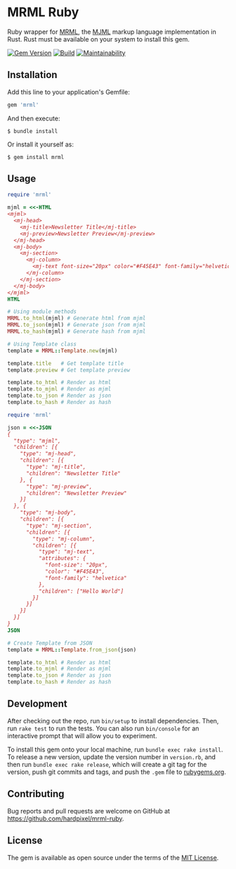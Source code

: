 # MRML Ruby

Ruby wrapper for [MRML](https://github.com/jolimail/mrml-core), the [MJML](https://mjml.io) markup language implementation in Rust. Rust must be available on your system to install this gem.

[![Gem Version](https://badge.fury.io/rb/mrml.svg)](https://badge.fury.io/rb/mrml)
[![Build](https://github.com/hardpixel/mrml-ruby/actions/workflows/build.yml/badge.svg)](https://github.com/hardpixel/mrml-ruby/actions/workflows/build.yml)
[![Maintainability](https://api.codeclimate.com/v1/badges/7e307214d3c2e4d2056d/maintainability)](https://codeclimate.com/github/hardpixel/mrml-ruby/maintainability)

## Installation

Add this line to your application's Gemfile:

```ruby
gem 'mrml'
```

And then execute:

    $ bundle install

Or install it yourself as:

    $ gem install mrml

## Usage

```ruby
require 'mrml'

mjml = <<-HTML
<mjml>
  <mj-head>
    <mj-title>Newsletter Title</mj-title>
    <mj-preview>Newsletter Preview</mj-preview>
  </mj-head>
  <mj-body>
    <mj-section>
      <mj-column>
        <mj-text font-size="20px" color="#F45E43" font-family="helvetica">Hello World</mj-text>
      </mj-column>
    </mj-section>
  </mj-body>
</mjml>
HTML

# Using module methods
MRML.to_html(mjml) # Generate html from mjml
MRML.to_json(mjml) # Generate json from mjml
MRML.to_hash(mjml) # Generate hash from mjml

# Using Template class
template = MRML::Template.new(mjml)

template.title   # Get template title
template.preview # Get template preview

template.to_html # Render as html
template.to_mjml # Render as mjml
template.to_json # Render as json
template.to_hash # Render as hash
```

```ruby
require 'mrml'

json = <<-JSON
{
  "type": "mjml",
  "children": [{
    "type": "mj-head",
    "children": [{
      "type": "mj-title",
      "children": "Newsletter Title"
    }, {
      "type": "mj-preview",
      "children": "Newsletter Preview"
    }]
  }, {
    "type": "mj-body",
    "children": [{
      "type": "mj-section",
      "children": [{
        "type": "mj-column",
        "children": [{
          "type": "mj-text",
          "attributes": {
            "font-size": "20px",
            "color": "#F45E43",
            "font-family": "helvetica"
          },
          "children": ["Hello World"]
        }]
      }]
    }]
  }]
}
JSON

# Create Template from JSON
template = MRML::Template.from_json(json)

template.to_html # Render as html
template.to_mjml # Render as mjml
template.to_json # Render as json
template.to_hash # Render as hash
```

## Development

After checking out the repo, run `bin/setup` to install dependencies. Then, run `rake test` to run the tests. You can also run `bin/console` for an interactive prompt that will allow you to experiment.

To install this gem onto your local machine, run `bundle exec rake install`. To release a new version, update the version number in `version.rb`, and then run `bundle exec rake release`, which will create a git tag for the version, push git commits and tags, and push the `.gem` file to [rubygems.org](https://rubygems.org).

## Contributing

Bug reports and pull requests are welcome on GitHub at https://github.com/hardpixel/mrml-ruby.

## License

The gem is available as open source under the terms of the [MIT License](https://opensource.org/licenses/MIT).
